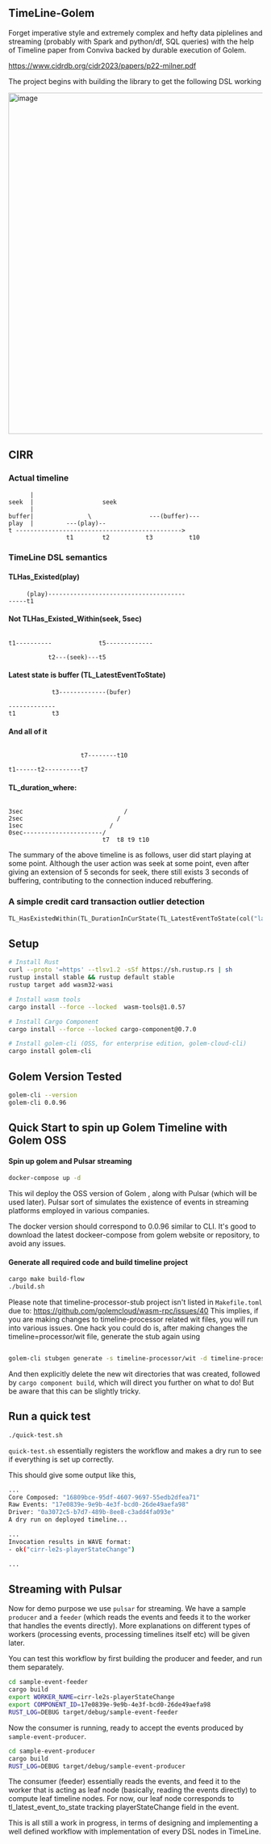 ## TimeLine-Golem

Forget imperative style and extremely complex and hefty data piplelines and streaming (probably with Spark and python/df, SQL queries) with the help of Timeline paper from Conviva backed by durable execution of Golem.

https://www.cidrdb.org/cidr2023/papers/p22-milner.pdf

The project begins with building the library to get the following DSL working

<img width="675" alt="image" src="https://github.com/afsalthaj/golem-timeline/assets/7448613/f31587dd-ec03-4298-8dfe-9f436ac03345">



## CIRR


### Actual timeline
```
      |
seek  |                   seek
      |               
buffer|               \                ---(buffer)---
play  |         ---(play)--             
t ---------------------------------------------->  
                t1        t2          t3          t10
```

### TimeLine DSL semantics   

#### TLHas_Existed(play)

```
     (play)--------------------------------------
-----t1
```

#### Not TLHas_Existed_Within(seek, 5sec)

```
                         
t1----------             t5-------------             
                         
           t2---(seek)---t5

```

#### Latest state is buffer (TL_LatestEventToState)

```
            t3-------------(bufer)

-------------  
t1          t3

```

#### And all of it

```

                    t7--------t10
       
t1------t2----------t7
```

#### TL_duration_where: 

```

3sec                            /
2sec                          /
1sec                        /
0sec----------------------/
                          t7  t8 t9 t10

```

The summary of the above timeline is as follows,
user did start playing at some point. Although the user
action was seek at some point, even after giving an extension of 5 seconds
for seek, there still exists 3 seconds of buffering,
contributing to the connection induced rebuffering.


### A simple credit card transaction outlier detection

```rust
TL_HasExistedWithin(TL_DurationInCurState(TL_LatestEventToState(col("lat_long")), col(duration) < 10)
```

## Setup

```sh
# Install Rust
curl --proto '=https' --tlsv1.2 -sSf https://sh.rustup.rs | sh
rustup install stable && rustup default stable
rustup target add wasm32-wasi

# Install wasm tools 
cargo install --force --locked  wasm-tools@1.0.57

# Install Cargo Component
cargo install --force --locked cargo-component@0.7.0

# Install golem-cli (OSS, for enterprise edition, golem-cloud-cli)
cargo install golem-cli
```


## Golem Version Tested

```sh
golem-cli --version
golem-cli 0.0.96
```

## Quick Start to spin up Golem Timeline with Golem OSS



#### Spin up golem and Pulsar streaming 

```sh
docker-compose up -d
```

This wil deploy the OSS version of Golem , along with Pulsar (which will be used later). Pulsar sort of simulates
the existence of events in streaming platforms employed in various companies.

The docker version should correspond to 0.0.96 similar to CLI.
It's good to download the latest dockeer-compose from golem website or repository, to avoid any issues.


#### Generate all required code and build timeline project

```bash
cargo make build-flow
./build.sh
```

Please note that timeline-processor-stub project isn't listed in `Makefile.toml` due to: https://github.com/golemcloud/wasm-rpc/issues/40
This implies, if you are making changes to timeline-processor related wit files, you will run into various issues. One hack you could do is, 
after making changes the timeline=processor/wit file, generate the stub again using

```sh

golem-cli stubgen generate -s timeline-processor/wit -d timeline-processor-stub

```

And then explicitly delete the new wit directories that was created, followed by `cargo component build`, which will direct you further on what to do!
But be aware that this can be slightly tricky.

## Run a quick test

```bash
./quick-test.sh
```

`quick-test.sh` essentially registers the workflow and makes a dry run to see if everything is set up correctly.

This should give some output like this,

```bash
...
Core Composed: "16809bce-95df-4607-9697-55edb2dfea71"
Raw Events: "17e0839e-9e9b-4e3f-bcd0-26de49aefa98"
Driver: "0a3072c5-b7d7-489b-8ee8-c3add4fa093e"
A dry run on deployed timeline...

...
Invocation results in WAVE format:
- ok("cirr-le2s-playerStateChange")

...
```

## Streaming with Pulsar

Now for demo purpose we use `pulsar` for streaming. We have a sample `producer` and a `feeder` (which reads the events and feeds it to the worker that handles the events directly).
More explanations on different types of workers (processing events, processing timelines itself etc) will be given later.

You can test this workflow by first building the producer and feeder, and run them separately. 

```bash
cd sample-event-feeder
cargo build
export WORKER_NAME=cirr-le2s-playerStateChange
export COMPONENT_ID=17e0839e-9e9b-4e3f-bcd0-26de49aefa98
RUST_LOG=DEBUG target/debug/sample-event-feeder
```

Now the consumer is running, ready to accept the events produced by `sample-event-producer`. 

```bash
cd sample-event-producer
cargo build
RUST_LOG=DEBUG target/debug/sample-event-producer

```

The consumer (feeder) essentially reads the events, and feed it to the worker that is acting as leaf node (basically, reading the events directly) to compute
leaf timeline nodes. For now, our leaf node corresponds to tl_latest_event_to_state tracking playerStateChange field in the event.


This is all still a work in progress, in terms of designing and implementing a well defined workflow with implementation of every DSL nodes in TimeLine.